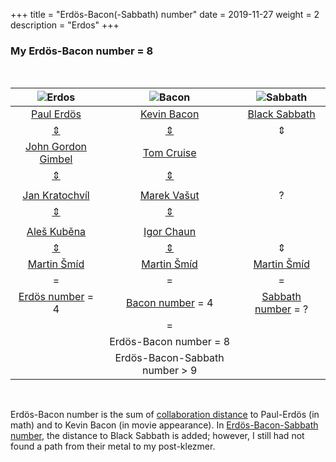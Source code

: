 +++
title = "Erdös-Bacon(-Sabbath) number"
date = 2019-11-27
weight = 2
description = "Erdos"
+++


<p align="center">



### My Erdös-Bacon number = 8

&nbsp;


|  ![Erdos](/images/erdos-middle.png "Erdös")  | ![Bacon](/images/bacon-middle.png "Bacon") | ![Sabbath](/images/sabbath.png "Sabbath") |
| :---: | :---: | :---: |
| [Paul Erdös](https://mathscinet.ams.org/mathscinet/MRAuthorID/189017) | [Kevin Bacon](https://www.themoviedb.org/person/4724-kevin-bacon) | [Black Sabbath](https://en.wikipedia.org/wiki/Black_Sabbath) |
| [⇕](https://mathscinet.ams.org/mathscinet-getitem?mr=1133813) | [⇕](https://www.themoviedb.org/movie/881-a-few-good-men) | ⇕ |
| [John Gordon Gimbel](https://mathscinet.ams.org/mathscinet/MRAuthorID/73755)  | [Tom Cruise](https://www.themoviedb.org/person/500-tom-cruise) |  |
| [⇕](https://mathscinet.ams.org/mathscinet-getitem?mr=2567969)  | [⇕](https://www.themoviedb.org/movie/954-mission-impossible)
 | |
| [Jan Kratochvíl](https://mathscinet.ams.org/mathscinet/MRAuthorID/201713)  | [Marek Vašut](https://www.themoviedb.org/person/10849-marek-va-ut) | ? |
| [⇕](https://mathscinet.ams.org/mathscinet-getitem?mr=1483756)  | [⇕](https://www.csfd.cz/film/180942-cerni-andele/prehled/)
 | |
| [Aleš Kuběna](https://mathscinet.ams.org/mathscinet/MRAuthorID/600105)  | [Igor Chaun](https://www.csfd.cz/tvurce/17824-igor-chaun/prehled/) | |
| [⇕](http://www.utia.cz/biblio?pub=0546282)  | [⇕](https://www.csfd.cz/film/269758-mrtvy-student-ktery-se-nikdy-nenarodil/prehled/)  | ⇕ |
| [Martin Šmíd](https://mathscinet.ams.org/mathscinet/MRAuthorID/754200)  | [Martin Šmíd](http://www.martinsmid.cz) | [Martin Šmíd](http://www.klec.cz) |
 | = | = | = |
| [Erdös number](https://en.wikipedia.org/wiki/Erd%C5%91s_number) = 4 | [Bacon number](https://en.wikipedia.org/wiki/Six_Degrees_of_Kevin_Bacon) = 4  | [Sabbath number](https://news.asu.edu/20160126-creativity-lawrence-krauss-erdos-bacon-sabbath-score) = ? |
 | | = | | 
| | Erdös-Bacon number = 8| | 
| | Erdös-Bacon-Sabbath number > 9| | 
</p>

&nbsp;

Erdös-Bacon number is the sum of [collaboration distance](https://mathscinet.ams.org/mathscinet/collaborationDistance.html) to Paul-Erdös (in math) and to Kevin Bacon (in movie appearance). In [Erdös-Bacon-Sabbath number](https://news.asu.edu/20160126-creativity-lawrence-krauss-erdos-bacon-sabbath-score), the distance to Black Sabbath is added; however, I still had not found a path from their metal to my post-klezmer.





